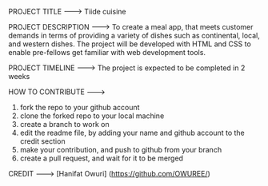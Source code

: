PROJECT TITLE ---> Tiide cuisine

PROJECT DESCRIPTION ---> To create a meal app, that meets customer demands in terms of providing a variety of dishes such as continental, local, and western dishes.
The project will be developed with HTML and CSS to enable pre-fellows get familiar with web development tools.

PROJECT TIMELINE ---> The project is expected to be completed in 2 weeks

HOW TO CONTRIBUTE --->
1. fork the repo to your github account
2. clone the forked repo to your local machine
3. create a branch to work on
4. edit the readme file, by adding your name and github account to the credit section
5. make your contribution, and push to github from your branch
6. create a pull request, and wait for it to be merged

CREDIT --->
 [Hanifat Owuri] (https://github.com/OWUREE/)
